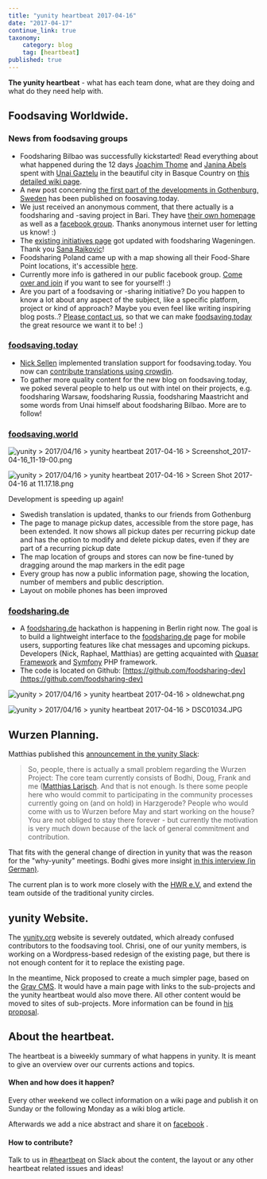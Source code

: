 ```yaml
---
title: "yunity heartbeat 2017-04-16"
date: "2017-04-17"
continue_link: true
taxonomy:
    category: blog
    tag: [heartbeat]
published: true
---
```


**The yunity heartbeat** - what has each team done, what are they doing and what do they need help with.

## Foodsaving Worldwide.

### News from foodsaving groups

* Foodsharing Bilbao was successfully kickstarted! Read everything about what happened during the 12 days [Joachim Thome](https://yunity.atlassian.net/wiki/display/~Joachim+Thome) and [Janina Abels](https://yunity.atlassian.net/wiki/display/~Janina) spent with [Unai Gaztelu](https://yunity.atlassian.net/wiki/display/~Mettodo) in the beautiful city in Basque Country on [this detailed wiki page](https://yunity.atlassian.net/wiki/display/FSINT/Kickstarting+foodsharing+Bilbao).
* A new post concerning [the first part of the developments in Gothenburg, Sweden](https://foodsaving.today/en/blog/2017/04/13/foodsharing-gothenburg-part1) has been published on foosaving.today.
* We just received an anonymous comment, that there actually is a foodsharing and -saving project in Bari. They have [their own homepage](http://www.avanzipopolo.it/) as well as a [facebook group](https://www.facebook.com/avanzipopolo/). Thanks anonymous internet user for letting us know! :)
* The [existing initiatives page](https://yunity.atlassian.net/wiki/spaces/FSINT/pages/55607369/Existing+initiatives) got updated with foodsharing Wageningen. Thank you [Sana Rajkovic](/https://yunity.atlassian.net/wiki/display/~Sana)!
* Foodsharing Poland came up with a map showing all their Food-Share Point locations, it's accessible [here](https://www.google.com/maps/d/viewer?mid=1vpCSdHuflmBIw4WWV3VFCQ4L2sU&ll=51.81707170821969%2C17.788496699999996&z=6).
* Currently more info is gathered in our public facebook group. [Come over and join](https://www.facebook.com/groups/foodsaving.worldwide/) if you want to see for yourself! :)
* Are you part of a foodsaving or -sharing initiative? Do you happen to know a lot about any aspect of the subject, like a specific platform, project or kind of approach? Maybe you even feel like writing inspiring blog posts..? [Please contact us](mailto:mail@yunity.org), so that we can make [foodsaving.today](http://foodsaving.today) the great resource we want it to be! :)

### [foodsaving.today](https://foodsaving.today/)

* [Nick Sellen](https://yunity.atlassian.net/wiki/display/~nicksellen) implemented translation support for foodsaving.today. You now can [contribute translations using crowdin](https://crowdin.com/project/foodsavingtoday).
* To gather more quality content for the new blog on foodsaving.today, we poked several people to help us out with intel on their projects, e.g. foodsharing Warsaw, foodsharing Russia, foodsharing Maastricht and some words from Unai himself about foodsharing Bilbao. More are to follow!

### [foodsaving.world](https://foodsaving.world/)

![](https://yunity.atlassian.net/wiki/download/thumbnails/90377532/Screenshot_2017-04-16_11-19-00.png?version=1&modificationDate=1492352606636&cacheVersion=1&api=v2&height=250 "yunity > 2017/04/16 > yunity heartbeat 2017-04-16 > Screenshot_2017-04-16_11-19-00.png")

![](https://yunity.atlassian.net/wiki/download/thumbnails/90377532/Screen%20Shot%202017-04-16%20at%2011.17.18.png?version=1&modificationDate=1492352606837&cacheVersion=1&api=v2&height=250 "yunity > 2017/04/16 > yunity heartbeat 2017-04-16 > Screen Shot 2017-04-16 at 11.17.18.png")

Development is speeding up again!
* Swedish translation is updated, thanks to our friends from Gothenburg
* The page to manage pickup dates, accessible from the store page, has been extended. It now shows all pickup dates per recurring pickup date and has the option to modify and delete pickup dates, even if they are part of a recurring pickup date
* The map location of groups and stores can now be fine-tuned by dragging around the map markers in the edit page
* Every group has now a public information page, showing the location, number of members and public description.
* Layout on mobile phones has been improved

### [foodsharing.de](http://foodsharing.de)

* A [foodsharing.de](http://foodsharing.de) hackathon is happening in Berlin right now. The goal is to build a lightweight interface to the [foodsharing.de](http://foodsharing.de) page for mobile users, supporting features like chat messages and upcoming pickups. Developers (Nick, Raphael, Matthias) are getting acquainted with [Quasar Framework](http://quasar-framework.org/) and [Symfony](https://symfony.com/) PHP framework.
* The code is located on Github: [https://github.com/foodsharing-dev](https://github.com/foodsharing-dev)

![](https://yunity.atlassian.net/wiki/download/thumbnails/90377532/oldnewchat.png?version=1&modificationDate=1492352606999&cacheVersion=1&api=v2&height=250 "yunity > 2017/04/16 > yunity heartbeat 2017-04-16 > oldnewchat.png")

![](https://yunity.atlassian.net/wiki/download/thumbnails/90377532/DSC01034.JPG?version=1&modificationDate=1492352607194&cacheVersion=1&api=v2&height=250 "yunity > 2017/04/16 > yunity heartbeat 2017-04-16 > DSC01034.JPG")

## Wurzen Planning.

Matthias published this [announcement in the yunity Slack](https://yunity.slack.com/messages/C3RS56Z38/):

> So, people, there is actually a small problem regarding the Wurzen Project: The core team currently consists of Bodhi, Doug, Frank and me ([Matthias Larisch](https://yunity.atlassian.net/wiki/display/~matthias). And that is not enough. Is there some people here who would commit to participating in the community processes currently going on (and on hold) in Harzgerode? People who would come with us to Wurzen before May and start working on the house? You are not obliged to stay there forever - but currently the motivation is very much down because of the lack of general commitment and contribution.

That fits with the general change of direction in yunity that was the reason for the "why-yunity" meetings. Bodhi gives more insight [in this interview (in German)](http://www.freiwilligenmagazin.de/ein-projekt-zwischen-scheitern-und-aufbruch-im-interview-mit-yunity/).

The current plan is to work more closely with the [HWR e.V.](http://hwr-leipzig.org/) and extend the team outside of the traditional yunity circles.

## yunity Website.

The [yunity.org](http://yunity.org) website is severely outdated, which already confused contributors to the foodsaving tool. Chrisi, one of our yunity members, is working on a Wordpress-based redesign of the existing page, but there is not enough content for it to replace the existing page.

In the meantime, Nick proposed to create a much simpler page, based on the [Grav CMS](https://getgrav.org/). It would have a main page with links to the sub-projects and the yunity heartbeat would also move there. All other content would be moved to sites of sub-projects. More information can be found in [his proposal](https://yunity.atlassian.net/wiki/spaces/IDEAS/pages/121634842/Proposal+for+new+yunity+website).

## About the heartbeat.

The heartbeat is a biweekly summary of what happens in yunity. It is meant to give an overview over our currents actions and topics.

#### When and how does it happen?

Every other weekend we collect information on a wiki page and publish it on Sunday or the following Monday as a wiki blog article.

Afterwards we add a nice abstract and share it on [facebook](https://www.facebook.com/yunity.org/) .

#### How to contribute?

Talk to us in [#heartbeat](https://yunity.slack.com/messages/heartbeat/) on Slack about the content, the layout or any other heartbeat related issues and ideas!
